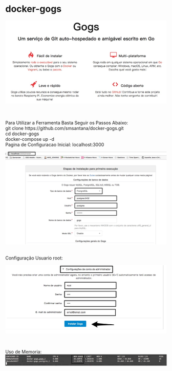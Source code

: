 # docker-gogs

![alt text](https://raw.githubusercontent.com/smsantana/docker-gogs/master/img/Gogs_home.jpg)

</br>
</br> Para Utilizar a Ferramenta Basta Seguir os Passos Abaixo:
</br> git clone https://github.com/smsantana/docker-gogs.git
</br> cd docker-gogs
</br> docker-compose up -d
</br>
Pagina de Configuracao Inicial:
localhost:3000
</br>

![alt text](https://raw.githubusercontent.com/smsantana/docker-gogs/master/img/Instalacao_Gogs1.jpg)

</br> Configuração Usuario root:
</br>

![alt text](https://raw.githubusercontent.com/smsantana/docker-gogs/master/img/Instalacao_Gogs2.jpg)

</br>

Uso de Memoria:
</br>
![alt text](https://raw.githubusercontent.com/smsantana/docker-gogs/master/img/Instalacao_Gogs3.jpg)

